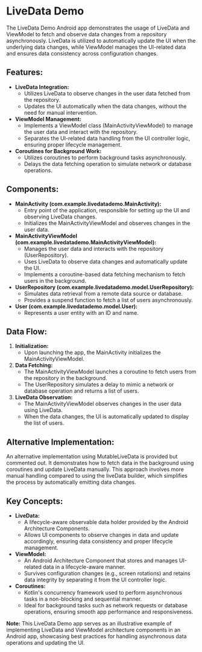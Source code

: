 <h1>LiveData Demo</h1>

<p>The LiveData Demo Android app demonstrates the usage of LiveData and ViewModel to fetch and observe data changes from a repository asynchronously. LiveData is utilized to automatically update the UI when the underlying data changes, while ViewModel manages the UI-related data and ensures data consistency across configuration changes.</p>

<h2>Features:</h2>
<ul>
  <li><strong>LiveData Integration:</strong>
    <ul>
      <li>Utilizes LiveData to observe changes in the user data fetched from the repository.</li>
      <li>Updates the UI automatically when the data changes, without the need for manual intervention.</li>
    </ul>
  </li>
  <li><strong>ViewModel Management:</strong>
    <ul>
      <li>Implements a ViewModel class (MainActivityViewModel) to manage the user data and interact with the repository.</li>
      <li>Separates the UI-related data handling from the UI controller logic, ensuring proper lifecycle management.</li>
    </ul>
  </li>
  <li><strong>Coroutines for Background Work:</strong>
    <ul>
      <li>Utilizes coroutines to perform background tasks asynchronously.</li>
      <li>Delays the data fetching operation to simulate network or database operations.</li>
    </ul>
  </li>
</ul>

<h2>Components:</h2>
<ul>
  <li><strong>MainActivity (com.example.livedatademo.MainActivity):</strong>
    <ul>
      <li>Entry point of the application, responsible for setting up the UI and observing LiveData changes.</li>
      <li>Initializes the MainActivityViewModel and observes changes in the user data.</li>
    </ul>
  </li>
  <li><strong>MainActivityViewModel (com.example.livedatademo.MainActivityViewModel):</strong>
    <ul>
      <li>Manages the user data and interacts with the repository (UserRepository).</li>
      <li>Uses LiveData to observe data changes and automatically update the UI.</li>
      <li>Implements a coroutine-based data fetching mechanism to fetch users in the background.</li>
    </ul>
  </li>
  <li><strong>UserRepository (com.example.livedatademo.model.UserRepository):</strong>
    <ul>
      <li>Simulates data retrieval from a remote data source or database.</li>
      <li>Provides a suspend function to fetch a list of users asynchronously.</li>
    </ul>
  </li>
  <li><strong>User (com.example.livedatademo.model.User):</strong>
    <ul>
      <li>Represents a user entity with an ID and name.</li>
    </ul>
  </li>
</ul>

<h2>Data Flow:</h2>
<ol>
  <li><strong>Initialization:</strong>
    <ul>
      <li>Upon launching the app, the MainActivity initializes the MainActivityViewModel.</li>
    </ul>
  </li>
  <li><strong>Data Fetching:</strong>
    <ul>
      <li>The MainActivityViewModel launches a coroutine to fetch users from the repository in the background.</li>
      <li>The UserRepository simulates a delay to mimic a network or database operation and returns a list of users.</li>
    </ul>
  </li>
  <li><strong>LiveData Observation:</strong>
    <ul>
      <li>The MainActivityViewModel observes changes in the user data using LiveData.</li>
      <li>When the data changes, the UI is automatically updated to display the list of users.</li>
    </ul>
  </li>
</ol>

<h2>Alternative Implementation:</h2>
<p>An alternative implementation using MutableLiveData is provided but commented out. It demonstrates how to fetch data in the background using coroutines and update LiveData manually. This approach involves more manual handling compared to using the liveData builder, which simplifies the process by automatically emitting data changes.</p>

<h2>Key Concepts:</h2>
<ul>
  <li><strong>LiveData:</strong>
    <ul>
      <li>A lifecycle-aware observable data holder provided by the Android Architecture Components.</li>
      <li>Allows UI components to observe changes in data and update accordingly, ensuring data consistency and proper lifecycle management.</li>
    </ul>
  </li>
  <li><strong>ViewModel:</strong>
    <ul>
      <li>An Android Architecture Component that stores and manages UI-related data in a lifecycle-aware manner.</li>
      <li>Survives configuration changes (e.g., screen rotations) and retains data integrity by separating it from the UI controller logic.</li>
    </ul>
  </li>
  <li><strong>Coroutines:</strong>
    <ul>
      <li>Kotlin's concurrency framework used to perform asynchronous tasks in a non-blocking and sequential manner.</li>
      <li>Ideal for background tasks such as network requests or database operations, ensuring smooth app performance and responsiveness.</li>
    </ul>
  </li>
</ul>

<p><strong>Note:</strong> This LiveData Demo app serves as an illustrative example of implementing LiveData and ViewModel architecture components in an Android app, showcasing best practices for handling asynchronous data operations and updating the UI.</p>
